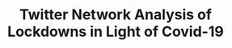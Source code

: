 ---
title: "Twitter Network Analysis of Lockdowns in Light of Covid-19"
excerpt: "This paper explores public sentiment following COVID-19 lockdowns."
collection: publications
paperurl: 'http://hametar0u.github.io/files/pioneer.pdf'
---